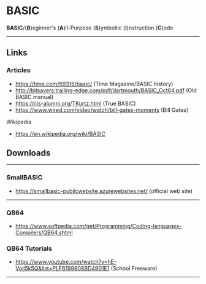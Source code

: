 # BASIC  

**BASIC**/(**B**)eginner's (**A**)ll-Purpose (**S**)ymbollic (**I**)nstruction (**C**)ode  

-----

## Links  

### Articles  
- https://time.com/69316/basic/ (Time Magazine/BASIC history)  
- http://bitsavers.trailing-edge.com/pdf/dartmouth/BASIC_Oct64.pdf (Old BASIC manual)    
- https://cis-alumni.org/TKurtz.html  (True BASIC)  
- https://www.wired.com/video/watch/bill-gates-moments  (Bill Gates)  

Wikipedia  
- https://en.wikipedia.org/wiki/BASIC    

## Downloads

-----

### SmallBASIC

- https://smallbasic-publicwebsite.azurewebsites.net/ (official web site)  

-----

### QB64  
- https://www.softpedia.com/get/Programming/Coding-languages-Compilers/QB64.shtml   

### QB64 Tutorials  
- https://www.youtube.com/watch?v=hE-Voij5k5Q&list=PLF6199808BD4901E1 (School Freeware)  

-----
